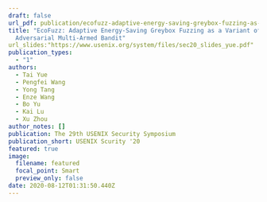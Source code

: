 ```yaml
---
draft: false
url_pdf: publication/ecofuzz-adaptive-energy-saving-greybox-fuzzing-as-a-variant-of-the-adversarial-multi-armed-bandit/sec20fall-final226.pdf
title: "EcoFuzz: Adaptive Energy-Saving Greybox Fuzzing as a Variant of the
  Adversarial Multi-Armed Bandit"
url_slides:"https://www.usenix.org/system/files/sec20_slides_yue.pdf"
publication_types:
  - "1"
authors:
  - Tai Yue
  - Pengfei Wang
  - Yong Tang
  - Enze Wang
  - Bo Yu
  - Kai Lu
  - Xu Zhou
author_notes: []
publication: The 29th USENIX Security Symposium
publication_short: USENIX Scurity '20
featured: true
image:
  filename: featured
  focal_point: Smart
  preview_only: false
date: 2020-08-12T01:31:50.440Z
---
```

